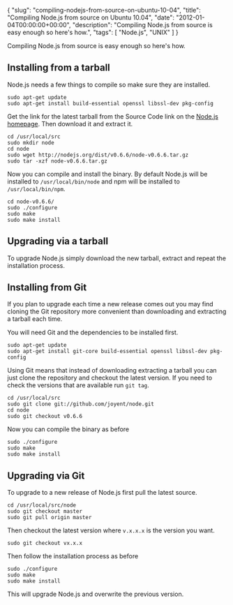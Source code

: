 {
  "slug": "compiling-nodejs-from-source-on-ubuntu-10-04",
  "title": "Compiling Node.js from source on Ubuntu 10.04",
  "date": "2012-01-04T00:00:00+00:00",
  "description": "Compiling Node.js from source is easy enough so here's how.",
  "tags": [
    "Node.js",
    "UNIX"
  ]
}

Compiling Node.js from source is easy enough so here's how. 

## Installing from a tarball

Node.js needs a few things to compile so make sure they are installed. 

    sudo apt-get update
    sudo apt-get install build-essential openssl libssl-dev pkg-config 

Get the link for the latest tarball from the Source Code link on the [Node.js homepage][3]. Then download it and extract it.

    cd /usr/local/src
    sudo mkdir node
    cd node
    sudo wget http://nodejs.org/dist/v0.6.6/node-v0.6.6.tar.gz
    sudo tar -xzf node-v0.6.6.tar.gz 

Now you can compile and install the binary. By default Node.js will be installed to `/usr/local/bin/node` and npm will be installed to `/usr/local/bin/npm`. 

    cd node-v0.6.6/
    sudo ./configure
    sudo make
    sudo make install

## Upgrading via a tarball

To upgrade Node.js simply download the new tarball, extract and repeat the installation process. 

## Installing from Git

If you plan to upgrade each time a new release comes out you may find cloning the Git repository more convenient than downloading and extracting  a tarball each time. 

You will need Git and the dependencies to be installed first.

    sudo apt-get update
    sudo apt-get install git-core build-essential openssl libssl-dev pkg-config 

Using Git means that instead of downloading extracting a tarball you can just clone the repository and checkout the latest version. If you need to check the versions that are available run `git tag`.

    cd /usr/local/src
    sudo git clone git://github.com/joyent/node.git
    cd node
    sudo git checkout v0.6.6

Now you can compile the binary as before

    sudo ./configure
    sudo make
    sudo make install

## Upgrading via Git

To upgrade to a new release of Node.js first pull the latest source.

    cd /usr/local/src/node
    sudo git checkout master
    sudo git pull origin master

Then checkout the latest version where `v.x.x.x` is the version you want. 

    sudo git checkout vx.x.x

Then follow the installation process as before

    sudo ./configure
    sudo make
    sudo make install

This will upgrade Node.js and overwrite the previous version. 

[1]: https://launchpad.net/~chris-lea/+archive/node.js
[2]: https://launchpad.net/ubuntu/+source/nodejs
[3]: http://nodejs.org/download
